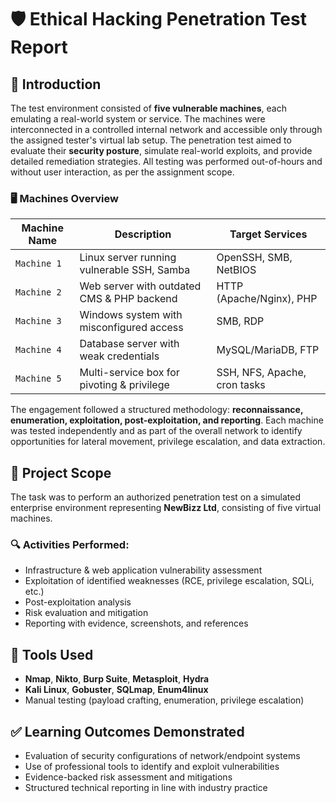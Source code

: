 
# 🛡️ Ethical Hacking Penetration Test Report 

## 🧾 Introduction

The test environment consisted of **five vulnerable machines**, each emulating a real-world system or service. The machines were interconnected in a controlled internal network and accessible only through the assigned tester's virtual lab setup. The penetration test aimed to evaluate their **security posture**, simulate real-world exploits, and provide detailed remediation strategies. All testing was performed out-of-hours and without user interaction, as per the assignment scope.

### 🖥️ Machines Overview

| Machine Name    | Description                                 | Target Services              |
|-----------------|---------------------------------------------|------------------------------|
| `Machine 1`     | Linux server running vulnerable SSH, Samba  | OpenSSH, SMB, NetBIOS        |
| `Machine 2`     | Web server with outdated CMS & PHP backend  | HTTP (Apache/Nginx), PHP     |
| `Machine 3`     | Windows system with misconfigured access    | SMB, RDP                     |
| `Machine 4`     | Database server with weak credentials       | MySQL/MariaDB, FTP           |
| `Machine 5`     | Multi-service box for pivoting & privilege  | SSH, NFS, Apache, cron tasks |

The engagement followed a structured methodology: **reconnaissance, enumeration, exploitation, post-exploitation, and reporting**. Each machine was tested independently and as part of the overall network to identify opportunities for lateral movement, privilege escalation, and data extraction.


## 🎯 Project Scope

The task was to perform an authorized penetration test on a simulated enterprise environment representing **NewBizz Ltd**, consisting of five virtual machines.

### 🔍 Activities Performed:
- Infrastructure & web application vulnerability assessment
- Exploitation of identified weaknesses (RCE, privilege escalation, SQLi, etc.)
- Post-exploitation analysis
- Risk evaluation and mitigation
- Reporting with evidence, screenshots, and references

## 🧰 Tools Used

- **Nmap**, **Nikto**, **Burp Suite**, **Metasploit**, **Hydra**
- **Kali Linux**, **Gobuster**, **SQLmap**, **Enum4linux**
- Manual testing (payload crafting, enumeration, privilege escalation)

## ✅ Learning Outcomes Demonstrated

- Evaluation of security configurations of network/endpoint systems
- Use of professional tools to identify and exploit vulnerabilities
- Evidence-backed risk assessment and mitigations
- Structured technical reporting in line with industry practice


